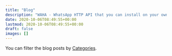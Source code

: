 ```yaml
---
title: "Blog"
description: "WAHA - WhatsApp HTTP API that you can install on your own server and run in less than 5 minutes!"
date: 2020-10-06T08:49:55+00:00
lastmod: 2020-10-06T08:49:55+00:00
draft: false
images: []
---
```

You can filter the blog posts by [Categories](/categories).
